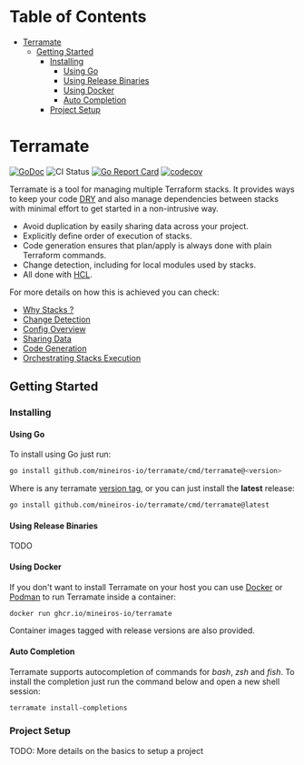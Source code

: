 <!-- mdtocstart -->

# Table of Contents

- [Terramate](#terramate)
    - [Getting Started](#getting-started)
        - [Installing](#installing)
            - [Using Go](#using-go)
            - [Using Release Binaries](#using-release-binaries)
            - [Using Docker](#using-docker)
            - [Auto Completion](#auto-completion)
        - [Project Setup](#project-setup)

<!-- mdtocend -->

# Terramate

[![GoDoc](https://pkg.go.dev/badge/github.com/mineiros-io/terramate)](https://pkg.go.dev/github.com/mineiros-io/terramate)
![CI Status](https://github.com/mineiros-io/terramate/actions/workflows/ci.yml/badge.svg)
[![Go Report Card](https://goreportcard.com/badge/github.com/mineiros-io/terramate)](https://goreportcard.com/report/github.com/mineiros-io/terramate)
[![codecov](https://codecov.io/gh/mineiros-io/terramate/branch/main/graph/badge.svg?token=gMRUkVUAQ4)](https://codecov.io/gh/mineiros-io/terramate)

Terramate is a tool for managing multiple Terraform stacks.
It provides ways to keep your code [DRY](https://en.wikipedia.org/wiki/Don%27t_repeat_yourself)
and also manage dependencies between stacks with minimal effort to get
started in a non-intrusive way.

* Avoid duplication by easily sharing data across your project.
* Explicitly define order of execution of stacks.
* Code generation ensures that plan/apply is always done with plain Terraform commands.
* Change detection, including for local modules used by stacks.
* All done with [HCL](https://github.com/hashicorp/hcl).

For more details on how this is achieved you can check:

* [Why Stacks ?](docs/why-stacks.md)
* [Change Detection](docs/change-detection.md)
* [Config Overview](docs/config-overview.md)
* [Sharing Data](docs/sharing-data.md)
* [Code Generation](docs/codegen/overview.md)
* [Orchestrating Stacks Execution](docs/orchestration.md)

## Getting Started

### Installing

#### Using Go

To install using Go just run:

```sh
go install github.com/mineiros-io/terramate/cmd/terramate@<version>
```

Where **<version>** is any terramate [version tag](https://github.com/mineiros-io/terramate/tags),
or you can just install the **latest** release:

```sh
go install github.com/mineiros-io/terramate/cmd/terramate@latest
```

#### Using Release Binaries

TODO

#### Using Docker

If you don't want to install Terramate on your host you can use
[Docker](https://www.docker.com/) or [Podman](https://podman.io/) to
run Terramate inside a container:

```sh
docker run ghcr.io/mineiros-io/terramate
```

Container images tagged with release versions are also provided.


#### Auto Completion

Terramate supports autocompletion of commands for *bash*, *zsh* and *fish*. To
install the completion just run the command below and open a new shell session:

```sh
terramate install-completions
```

### Project Setup

TODO: More details on the basics to setup a project
